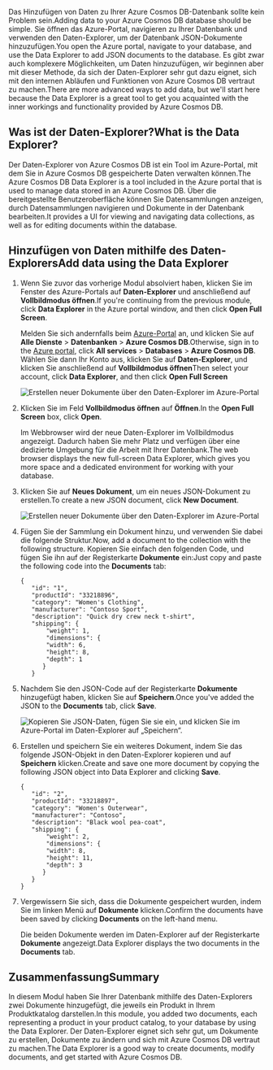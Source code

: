 <span data-ttu-id="88752-101">Das Hinzufügen von Daten zu Ihrer Azure Cosmos DB-Datenbank sollte kein Problem sein.</span><span class="sxs-lookup"><span data-stu-id="88752-101">Adding data to your Azure Cosmos DB database should be simple.</span></span> <span data-ttu-id="88752-102">Sie öffnen das Azure-Portal, navigieren zu Ihrer Datenbank und verwenden den Daten-Explorer, um der Datenbank JSON-Dokumente hinzuzufügen.</span><span class="sxs-lookup"><span data-stu-id="88752-102">You open the Azure portal, navigate to your database, and use the Data Explorer to add JSON documents to the database.</span></span> <span data-ttu-id="88752-103">Es gibt zwar auch komplexere Möglichkeiten, um Daten hinzuzufügen, wir beginnen aber mit dieser Methode, da sich der Daten-Explorer sehr gut dazu eignet, sich mit den internen Abläufen und Funktionen von Azure Cosmos DB vertraut zu machen.</span><span class="sxs-lookup"><span data-stu-id="88752-103">There are more advanced ways to add data, but we'll start here because the Data Explorer is a great tool to get you acquainted with the inner workings and functionality provided by Azure Cosmos DB.</span></span>

## <a name="what-is-the-data-explorer"></a><span data-ttu-id="88752-104">Was ist der Daten-Explorer?</span><span class="sxs-lookup"><span data-stu-id="88752-104">What is the Data Explorer?</span></span>
<span data-ttu-id="88752-105">Der Daten-Explorer von Azure Cosmos DB ist ein Tool im Azure-Portal, mit dem Sie in Azure Cosmos DB gespeicherte Daten verwalten können.</span><span class="sxs-lookup"><span data-stu-id="88752-105">The Azure Cosmos DB Data Explorer is a tool included in the Azure portal that is used to manage data stored in an Azure Cosmos DB.</span></span> <span data-ttu-id="88752-106">Über die bereitgestellte Benutzeroberfläche können Sie Datensammlungen anzeigen, durch Datensammlungen navigieren und Dokumente in der Datenbank bearbeiten.</span><span class="sxs-lookup"><span data-stu-id="88752-106">It provides a UI for viewing and navigating data collections, as well as for editing documents within the database.</span></span>

## <a name="add-data-using-the-data-explorer"></a><span data-ttu-id="88752-107">Hinzufügen von Daten mithilfe des Daten-Explorers</span><span class="sxs-lookup"><span data-stu-id="88752-107">Add data using the Data Explorer</span></span>

1. <span data-ttu-id="88752-108">Wenn Sie zuvor das vorherige Modul absolviert haben, klicken Sie im Fenster des Azure-Portals auf **Daten-Explorer** und anschließend auf **Vollbildmodus öffnen**.</span><span class="sxs-lookup"><span data-stu-id="88752-108">If you're continuing from the previous module, click **Data Explorer** in the Azure portal window, and then click **Open Full Screen**.</span></span>

    <span data-ttu-id="88752-109">Melden Sie sich andernfalls beim [Azure-Portal](https://portal.azure.com/?azure-portal=true) an, und klicken Sie auf **Alle Dienste** > **Datenbanken** > **Azure Cosmos DB**.</span><span class="sxs-lookup"><span data-stu-id="88752-109">Otherwise, sign in to the [Azure portal](https://portal.azure.com/?azure-portal=true), click **All services** > **Databases** > **Azure Cosmos DB**.</span></span> <span data-ttu-id="88752-110">Wählen Sie dann Ihr Konto aus, klicken Sie auf **Daten-Explorer**, und klicken Sie anschließend auf **Vollbildmodus öffnen**</span><span class="sxs-lookup"><span data-stu-id="88752-110">Then select your account, click **Data Explorer**, and then click **Open Full Screen**</span></span>
 
   ![Erstellen neuer Dokumente über den Daten-Explorer im Azure-Portal](../media-draft/3-azure-cosmosdb-data-explorer-full-screen.png)

2. <span data-ttu-id="88752-112">Klicken Sie im Feld **Vollbildmodus öffnen** auf **Öffnen**.</span><span class="sxs-lookup"><span data-stu-id="88752-112">In the **Open Full Screen** box, click **Open**.</span></span>

    <span data-ttu-id="88752-113">Im Webbrowser wird der neue Daten-Explorer im Vollbildmodus angezeigt. Dadurch haben Sie mehr Platz und verfügen über eine dedizierte Umgebung für die Arbeit mit Ihrer Datenbank.</span><span class="sxs-lookup"><span data-stu-id="88752-113">The web browser displays the new full-screen Data Explorer, which gives you more space and a dedicated environment for working with your database.</span></span>

3. <span data-ttu-id="88752-114">Klicken Sie auf **Neues Dokument**, um ein neues JSON-Dokument zu erstellen.</span><span class="sxs-lookup"><span data-stu-id="88752-114">To create a new JSON document, click **New Document**.</span></span>

   ![Erstellen neuer Dokumente über den Daten-Explorer im Azure-Portal](../media-draft/3-azure-cosmosdb-data-explorer-new-document.png)

4. <span data-ttu-id="88752-116">Fügen Sie der Sammlung ein Dokument hinzu, und verwenden Sie dabei die folgende Struktur.</span><span class="sxs-lookup"><span data-stu-id="88752-116">Now, add a document to the collection with the following structure.</span></span> <span data-ttu-id="88752-117">Kopieren Sie einfach den folgenden Code, und fügen Sie ihn auf der Registerkarte **Dokumente** ein:</span><span class="sxs-lookup"><span data-stu-id="88752-117">Just copy and paste the following code into the **Documents** tab:</span></span>

     ```
    {
        "id": "1",
        "productId": "33218896",
        "category": "Women's Clothing",
        "manufacturer": "Contoso Sport",
        "description": "Quick dry crew neck t-shirt",
        "shipping": {
            "weight": 1,
            "dimensions": {
            "width": 6,
            "height": 8,
            "depth": 1
           }
        }
     ```

5. <span data-ttu-id="88752-118">Nachdem Sie den JSON-Code auf der Registerkarte **Dokumente** hinzugefügt haben, klicken Sie auf **Speichern**.</span><span class="sxs-lookup"><span data-stu-id="88752-118">Once you've added the JSON to the **Documents** tab, click **Save**.</span></span>

    ![Kopieren Sie JSON-Daten, fügen Sie sie ein, und klicken Sie im Azure-Portal im Daten-Explorer auf „Speichern“.](../media-draft/3-azure-cosmosdb-data-explorer-save-document.png)

6. <span data-ttu-id="88752-120">Erstellen und speichern Sie ein weiteres Dokument, indem Sie das folgende JSON-Objekt in den Daten-Explorer kopieren und auf **Speichern** klicken.</span><span class="sxs-lookup"><span data-stu-id="88752-120">Create and save one more document by copying the following JSON object into Data Explorer and clicking **Save**.</span></span>

     ```
    {
        "id": "2",
        "productId": "33218897",
        "category": "Women's Outerwear",
        "manufacturer": "Contoso",
        "description": "Black wool pea-coat",
        "shipping": {
            "weight": 2,
            "dimensions": {
            "width": 8,
            "height": 11,
            "depth": 3
           }
        }
    }
     ```

7. <span data-ttu-id="88752-121">Vergewissern Sie sich, dass die Dokumente gespeichert wurden, indem Sie im linken Menü auf **Dokumente** klicken.</span><span class="sxs-lookup"><span data-stu-id="88752-121">Confirm the documents have been saved by clicking **Documents** on the left-hand menu.</span></span> 

    <span data-ttu-id="88752-122">Die beiden Dokumente werden im Daten-Explorer auf der Registerkarte **Dokumente** angezeigt.</span><span class="sxs-lookup"><span data-stu-id="88752-122">Data Explorer displays the two documents in the **Documents** tab.</span></span>

## <a name="summary"></a><span data-ttu-id="88752-123">Zusammenfassung</span><span class="sxs-lookup"><span data-stu-id="88752-123">Summary</span></span>

<span data-ttu-id="88752-124">In diesem Modul haben Sie Ihrer Datenbank mithilfe des Daten-Explorers zwei Dokumente hinzugefügt, die jeweils ein Produkt in Ihrem Produktkatalog darstellen.</span><span class="sxs-lookup"><span data-stu-id="88752-124">In this module, you added two documents, each representing a product in your product catalog, to your database by using the Data Explorer.</span></span> <span data-ttu-id="88752-125">Der Daten-Explorer eignet sich sehr gut, um Dokumente zu erstellen, Dokumente zu ändern und sich mit Azure Cosmos DB vertraut zu machen.</span><span class="sxs-lookup"><span data-stu-id="88752-125">The Data Explorer is a good way to create documents, modify documents, and get started with Azure Cosmos DB.</span></span>  
